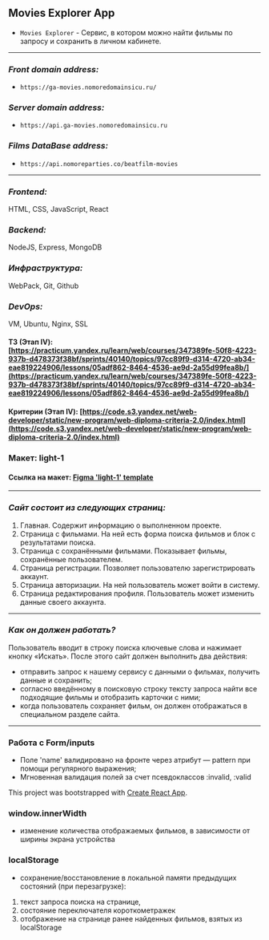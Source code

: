 
## Movies Explorer App
- `Movies Explorer` - Сервис, в котором можно найти фильмы по запросу и сохранить в личном кабинете.

---

### *Front domain address:*
- `https://ga-movies.nomoredomainsicu.ru/`

### *Server domain address:*
- `https://api.ga-movies.nomoredomainsicu.ru`

### *Films DataBase address:*
-  `https://api.nomoreparties.co/beatfilm-movies`

---
### *Frontend:*
HTML, CSS, JavaScript, React
### *Backend:*
NodeJS, Express, MongoDB
### *Инфраструктура:*
WebPack, Git, Github
### *DevOps:*
VM, Ubuntu, Nginx, SSL

#### ТЗ (Этап IV): [https://practicum.yandex.ru/learn/web/courses/347389fe-50f8-4223-937b-d478373f38bf/sprints/40140/topics/97cc89f9-d314-4720-ab34-eae819224906/lessons/05adf862-8464-4536-ae9d-2a55d99fea8b/](https://practicum.yandex.ru/learn/web/courses/347389fe-50f8-4223-937b-d478373f38bf/sprints/40140/topics/97cc89f9-d314-4720-ab34-eae819224906/lessons/05adf862-8464-4536-ae9d-2a55d99fea8b/)
#### Критерии (Этап IV): [https://code.s3.yandex.net/web-developer/static/new-program/web-diploma-criteria-2.0/index.html](https://code.s3.yandex.net/web-developer/static/new-program/web-diploma-criteria-2.0/index.html)

### Макет: light-1
#### Ссылка на макет: [Figma 'light-1' template](https://www.figma.com/file/6FMWkB94wE7KTkcCgUXtnC/light-1?type=design&node-id=932-3961&mode=design&t=VCMDVvNjAbCo2lft-0)

---
### *Сайт состоит из следующих страниц:*
1. Главная. Содержит информацию о выполненном проекте.
2. Страница с фильмами. На ней есть форма поиска фильмов и блок с результатами поиска.
3. Страница с сохранёнными фильмами. Показывает фильмы, сохранённые пользователем.
4. Страница регистрации. Позволяет пользователю зарегистрировать аккаунт.
5. Страница авторизации. На ней пользователь может войти в систему.
6. Страница редактирования профиля. Пользователь может изменить данные своего аккаунта.

--- 

### *Как он должен работать?*
Пользователь вводит в строку поиска ключевые слова и нажимает кнопку «Искать».
После этого сайт должен выполнить два действия:
- отправить запрос к нашему сервису с данными о фильмах, получить данные и сохранить;
- согласно введённому в поисковую строку тексту запроса найти все подходящие фильмы и отобразить карточки с ними;
- когда пользователь сохраняет фильм, он должен отображаться в специальном разделе сайта.

--- 


### Работа с Form/inputs
- Поле 'name' валидировано на фронте через атрибут — pattern при помощи регулярного выражения; 
- Мгновенная валидация полей за счет псевдоклассов :invalid, :valid

This project was bootstrapped with [Create React App](https://github.com/facebook/create-react-app).


### window.innerWidth 
- изменение количества отображаемых фильмов, в зависимости от ширины экрана устройства

### localStorage
- сохранение/восстановление в локальной памяти предыдущих состояний (при перезагрузке): 
1. текст запроса поиска на странице,
2. состояние переключателя короткометражек 
3. отображение на странице ранее найденных фильмов, взятых из localStorage
